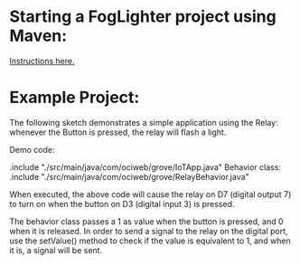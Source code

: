 # Starting a FogLighter project using Maven: 
[Instructions here.](https://github.com/oci-pronghorn/FogLighter/blob/master/README.md)

# Example Project:
The following sketch demonstrates a simple application using the Relay: whenever the Button is pressed, the relay will flash a light.

Demo code:

.include "./src/main/java/com/ociweb/grove/IoTApp.java"
Behavior class:
.include "./src/main/java/com/ociweb/grove/RelayBehavior.java"


When executed, the above code will cause the relay on D7 (digital output 7) to turn on when the button on D3 (digital input 3) is pressed.

The behavior class passes a 1 as value when the button is pressed, and 0 when it is released. In order to send a signal to the relay on the digital port, use the setValue() method to check if the value is equivalent to 1, and when it is, a signal will be sent.
